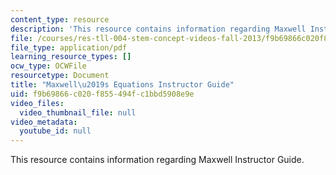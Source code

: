 ```yaml
---
content_type: resource
description: 'This resource contains information regarding Maxwell Instructor Guide. '
file: /courses/res-tll-004-stem-concept-videos-fall-2013/f9b69866c020f855494fc1bbd5908e9e_MITRES_TLL-004F13_Max_IG.pdf
file_type: application/pdf
learning_resource_types: []
ocw_type: OCWFile
resourcetype: Document
title: "Maxwell\u2019s Equations Instructor Guide"
uid: f9b69866-c020-f855-494f-c1bbd5908e9e
video_files:
  video_thumbnail_file: null
video_metadata:
  youtube_id: null
---
```

This resource contains information regarding Maxwell Instructor Guide. 

